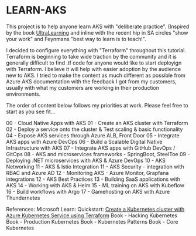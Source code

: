 # LEARN-AKS 
This project is to help anyone learn AKS with "deliberate practice". (Inspired by the book [UltraLearning](https://www.amazon.com/Ultralearning-Master-Outsmart-Competition-Accelerate/dp/006285268X) and inline with the recent hip in SA circles "show your work" and Feynmans "best way to learn is to teach!".

I decided to configure everything with "Terraform" throughout this tutorial. Terraform is beginning to take wide traction by the community and it is generally difficult to find .tf code for anyone would like to start deployign with Terraform. I believe it will help with easier adoption by the audience new to AKS.
I tried to make the content as much different as possible from Azure AKS documentation with the feedback I got from my customers, usually with what my customers are working in their production environments. 

The order of content below follows my priorities at work. Please feel free to start as you see fit...


00 - Cloud Native Apps with AKS 
01 - Create an AKS cluster with Terraform 
02 - Deploy a service onto the cluster & Test scaling & basic functionality 
04 - Expose AKS services through Azure ALB, Front Door 
05 - Integrate AKS apps with Azure DevOps
06 - Build a Scalable Digital Native Infrastructure with AKS 
07 - Integrate AKS apps with GitHub DevOps / GitOps 
08 - AKS and microservices frameworks - SpringBoot, SteelToe 
09 - Deploying .NET microservices with AKS & Azure DevOps 
10 - AKS Networking 
11 - AKS & Istio Integration
11 - AKS Security - integration with RBAC and Azure AD 
12 - Monitoring AKS - Azure Monitor, Grapfana integrations 
12 - AKS Best Practices 
13 - Building SaaS applications with AKS
14 - Working with AKS & Helm 
15 - ML training on AKS with Kubeflow
16 - Build workflows with Argo 
17 - Gamehosting on AKS with Azure Thundernetes 


References:
Microsoft Learn: Quickstart: [Create a Kubernetes cluster with Azure Kubernetes Service using Terraform](https://learn.microsoft.com/en-us/azure/developer/terraform/create-k8s-cluster-with-tf-and-aks)
Book - Hacking Kubernetes 
Book - Production Kubernetes 
Book - Kubernetes Patterns 
Book - Core Kubernetes 

